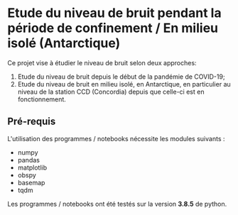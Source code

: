 # Etude du niveau de bruit pendant la période de confinement / En milieu isolé (Antarctique)
Ce projet vise à étudier le niveau de bruit selon deux approches:
1. Etude du niveau de bruit depuis le début de la pandémie de COVID-19;
2. Etude du niveau de bruit en milieu isolé, en Antarctique, en particulier au niveau de la station CCD (Concordia) depuis que celle-ci est en fonctionnement.

## Pré-requis
L'utilisation des programmes / notebooks nécessite les modules suivants :
- numpy
- pandas
- matplotlib
- obspy
- basemap
- tqdm

Les programmes / notebooks ont été testés sur la version **3.8.5** de python.
